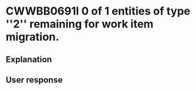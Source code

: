 # CWWBB0691I 0 of 1 entities of type ''2'' remaining for work item migration.

## Explanation

## User response
